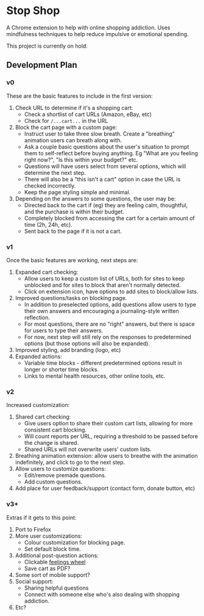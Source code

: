 # Stop Shop

A Chrome extension to help with online shopping addiction. Uses mindfulness techniques to help reduce impulsive or emotional spending.

This project is currently on hold.

## Development Plan

### v0

These are the basic features to include in the first version:

1. Check URL to determine if it's a shopping cart:
    * Check a shortlist of cart URLs (Amazon, eBay, etc)
    * Check for `/...cart...` in the URL
2. Block the cart page with a custom page:
    * Instruct user to take three slow breath. Create a "breathing" animation users can breath along with.
    * Ask a couple basic questions about the user's situation to prompt them to self-reflect before buying anything. Eg "What are you feeling right now?", "Is this within your budget?" etc. 
    * Questions will have users select from several options, which will determine the next step.
    * There will also be a "this isn't a cart" option in case the URL is checked incorrectly.
    * Keep the page styling simple and minimal.
3. Depending on the answers to some questions, the user may be:
    * Directed back to the cart if (eg) they are feeling calm, thoughtful, and the purchase is within their budget.
    * Completely blocked from accessing the cart for a certain amount of time (2h, 24h, etc).
    * Sent back to the page if it is not a cart.

### v1

Once the basic features are working, next steps are:

1. Expanded cart checking:
    * Allow users to keep a custom list of URLs, both for sites to keep unblocked and for sites to block that aren't normally detected.
    * Click on extension icon, have options to add sites to block/allow lists.  
2. Improved questions/tasks on blocking page.
    * In addition to preselected options, add questions allow users to type their own answers and encouraging a journaling-style written reflection.
    * For most questions, there are no "right" answers, but there is space for users to type their answers. 
    * For now, next step will still rely on the responses to predetermined options (but those options will also be expanded). 
3. Improved styling, add branding (logo, etc)
4. Expanded actions:
    * Variable time blocks - different predetermined options result in longer or shorter time blocks.
    * Links to mental health resources, other online tools, etc.


### v2

Increased customization:

1. Shared cart checking:
    * Give users option to share their custom cart lists, allowing for more consistent cart blocking.
    * Will count reports per URL, requiring a threshold to be passed before the change is shared.
    * Shared URLs will not overwrite users' custom lists.
2. Breathing animation extension: allow users to breathe with the animation indefinitely, and click to go to the next step.
3. Allow users to customize questions:
    * Edit/remove premade questions.
    * Add custom questions.
4. Add place for user feedback/support (contact form, donate button, etc)

### v3+

Extras if it gets to this point:

1. Port to Firefox
2. More user customizations:
    * Colour customization for blocking page.
    * Set default block time.
3. Additional post-question actions:
    * Clickable [feelings wheel](https://feelingswheel.com/)
    * Save cart as PDF?
4. Some sort of mobile support?
5. Social support:
    * Sharing helpful questions
    * Connect with someone else who's also dealing with shopping addiction.
6. Etc?
